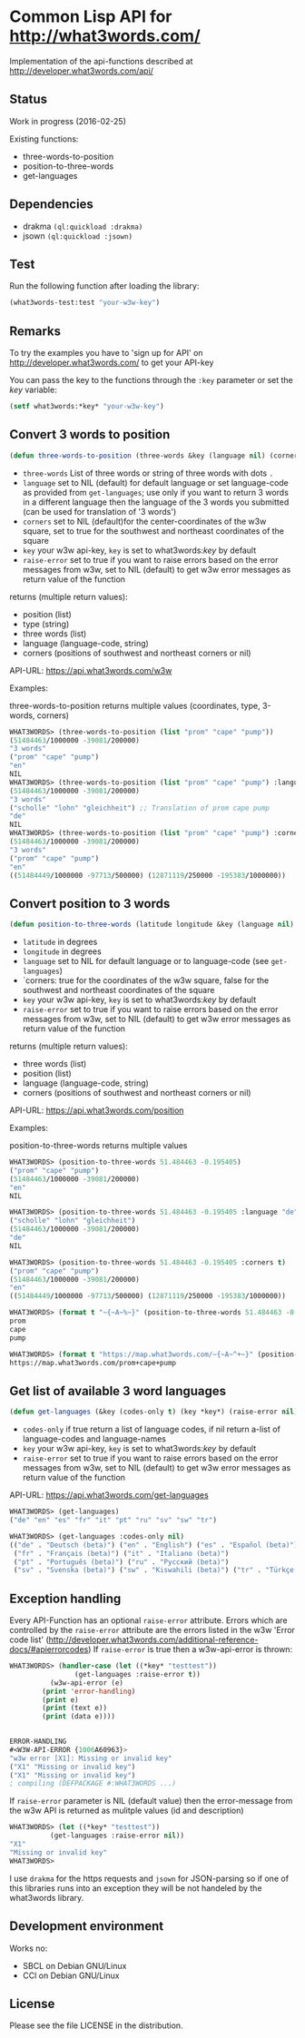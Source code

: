 Common Lisp API for http://what3words.com/
=========================================

Implementation of the api-functions described at http://developer.what3words.com/api/

Status
---------
Work in progress (2016-02-25)

Existing functions:

* three-words-to-position
* position-to-three-words
* get-languages


Dependencies
------------
* drakma ```(ql:quickload :drakma)```
* jsown ```(ql:quickload :jsown)```


Test
------------

Run the following function after loading the library:
```lisp
(what3words-test:test "your-w3w-key")
```


Remarks
-------

To try the examples you have to 'sign up for API' on http://developer.what3words.com/ to get your API-key

You can pass the key to the functions through the ```:key``` parameter or set the *key* variable:

```lisp
(setf what3words:*key* "your-w3w-key")
```



Convert 3 words to position
----------------------------

```lisp
(defun three-words-to-position (three-words &key (language nil) (corners nil) (key *key*) (raise-error nil))
```
* `three-words` List of three words or string of three words with dots `.` 
* `language` set to NIL (default) for default language or set language-code as provided from `get-languages`; use only if you want to return 3 words in a different language then the language of the 3 words you submitted (can be used for translation of '3 words')
* `corners` set to NIL (default)for the center-coordinates of the w3w square, set to true for the southwest and northeast coordinates of the square
* `key` your w3w api-key, `key` is set to what3words:*key* by default
* `raise-error` set to true if you want to raise errors based on the error messages from w3w, set to NIL (default) to get w3w error messages as return value of the function

returns (multiple return values):
* position (list)
* type (string)
* three words (list)
* language (language-code, string)
* corners (positions of southwest and northeast corners or nil)

API-URL: https://api.what3words.com/w3w

Examples:

three-words-to-position returns multiple values (coordinates, type, 3-words, corners)

```lisp
WHAT3WORDS> (three-words-to-position (list "prom" "cape" "pump"))
(51484463/1000000 -39081/200000)
"3 words"
("prom" "cape" "pump")
"en"
NIL
WHAT3WORDS> (three-words-to-position (list "prom" "cape" "pump") :language "de")
(51484463/1000000 -39081/200000)
"3 words"
("scholle" "lohn" "gleichheit") ;; Translation of prom cape pump
"de"
NIL
WHAT3WORDS> (three-words-to-position (list "prom" "cape" "pump") :corners t)
(51484463/1000000 -39081/200000)
"3 words"
("prom" "cape" "pump")
"en"
((51484449/1000000 -97713/500000) (12871119/250000 -195383/1000000))
```


Convert position to 3 words
----------------------------

```lisp
(defun position-to-three-words (latitude longitude &key (language nil) (corners nil) (key *key*) (raise-error nil))
```
* `latitude` in degrees
* `longitude` in degrees
* `language` set to NIL for default language or to language-code (see `get-languages`)
* `corners: true for the coordinates of the w3w square, false for the southwest and northeast coordinates of the square
* `key` your w3w api-key, `key` is set to what3words:*key* by default
* `raise-error` set to true if you want to raise errors based on the error messages from w3w, set to NIL (default) to get w3w error messages as return value of the function

returns (multiple return values):
* three words (list)
* position (list)
* language (language-code, string)
* corners (positions of southwest and northeast corners or nil)



API-URL: https://api.what3words.com/position

Examples:

position-to-three-words returns multiple values

```lisp
WHAT3WORDS> (position-to-three-words 51.484463 -0.195405)
("prom" "cape" "pump")
(51484463/1000000 -39081/200000)
"en"
NIL

WHAT3WORDS> (position-to-three-words 51.484463 -0.195405 :language "de")
("scholle" "lohn" "gleichheit")
(51484463/1000000 -39081/200000)
"de"
NIL

WHAT3WORDS> (position-to-three-words 51.484463 -0.195405 :corners t)
("prom" "cape" "pump")
(51484463/1000000 -39081/200000)
"en"
((51484449/1000000 -97713/500000) (12871119/250000 -195383/1000000))

WHAT3WORDS> (format t "~{~A~%~}" (position-to-three-words 51.484463 -0.195405))
prom
cape
pump

WHAT3WORDS> (format t "https://map.what3words.com/~{~A~^+~}" (position-to-three-words 51.484463 -0.195405))
https://map.what3words.com/prom+cape+pump
```




Get list of available 3 word languages
---------------------------------------

```lisp
(defun get-languages (&key (codes-only t) (key *key*) (raise-error nil))
```
* `codes-only` if true return a list of language codes, if nil return a-list of language-codes and language-names
* `key` your w3w api-key, `key` is set to what3words:*key* by default
* `raise-error` set to true if you want to raise errors based on the error messages from w3w, set to NIL (default) to get w3w error messages as return value of the function

API-URL: https://api.what3words.com/get-languages

```lisp
WHAT3WORDS> (get-languages)
("de" "en" "es" "fr" "it" "pt" "ru" "sv" "sw" "tr")

WHAT3WORDS> (get-languages :codes-only nil)
(("de" . "Deutsch (beta)") ("en" . "English") ("es" . "Español (beta)")
 ("fr" . "Français (beta)") ("it" . "Italiano (beta)")
 ("pt" . "Português (beta)") ("ru" . "Русский (beta)")
 ("sv" . "Svenska (beta)") ("sw" . "Kiswahili (beta)") ("tr" . "Türkçe (beta)"))
 ```

Exception handling
----------------------

Every API-Function has an optional `raise-error` attribute.
Errors which are controlled by the `raise-error` attribute are the errors listed in the w3w 'Error code list' (http://developer.what3words.com/additional-reference-docs/#apierrorcodes)
If `raise-error` is true then a w3w-api-error is thrown:

```lisp
WHAT3WORDS> (handler-case (let ((*key* "testtest"))
			    (get-languages :raise-error t))
	      (w3w-api-error (e) 
		(print 'error-handling)
		(print e)
		(print (text e))
		(print (data e))))
	      

ERROR-HANDLING 
#<W3W-API-ERROR {1006A60963}> 
"w3w error [X1]: Missing or invalid key" 
("X1" "Missing or invalid key") 
("X1" "Missing or invalid key")
; compiling (DEFPACKAGE #:WHAT3WORDS ...)
```

If `raise-error` parameter is NIL (default value) then the error-message from the w3w API is returned as mulitple values (id and description)
```lisp
WHAT3WORDS> (let ((*key* "testtest"))
	      (get-languages :raise-error nil))
"X1"
"Missing or invalid key"
WHAT3WORDS> 
```

I use `drakma` for the https requests and `jsown` for JSON-parsing so if one of this libraries runs into an exception they will be not handeled by the what3words library.


Development environment
-----------------------

Works no:
* SBCL on Debian GNU/Linux
* CCl on Debian GNU/Linux

License
----------
Please see the file LICENSE in the distribution.